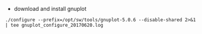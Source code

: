 * download and install gnuplot

```
./configure --prefix=/opt/sw/tools/gnuplot-5.0.6 --disable-shared 2>&1 | tee gnuplot_configure_20170620.log
```
